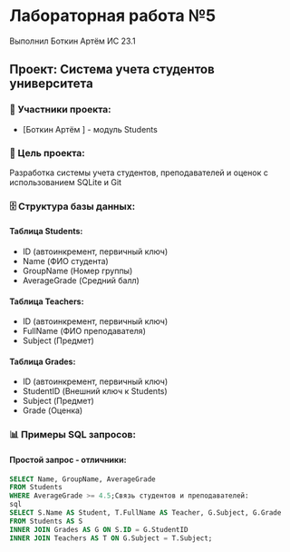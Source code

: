 # Лабораторная работа №5
Выполнил Боткин Артём ИС 23.1
## Проект: Система учета студентов университета

### 👥 Участники проекта:
- [Боткин Артём ] - модуль Students


### 🎯 Цель проекта:
Разработка системы учета студентов, преподавателей и оценок с использованием SQLite и Git

### 🗄️ Структура базы данных:

#### Таблица Students:
- ID (автоинкремент, первичный ключ)
- Name (ФИО студента)
- GroupName (Номер группы) 
- AverageGrade (Средний балл)

#### Таблица Teachers:
- ID (автоинкремент, первичный ключ)
- FullName (ФИО преподавателя)
- Subject (Предмет)

#### Таблица Grades:
- ID (автоинкремент, первичный ключ) 
- StudentID (Внешний ключ к Students)
- Subject (Предмет)
- Grade (Оценка)

### 📊 Примеры SQL запросов:

#### Простой запрос - отличники:
```sql
SELECT Name, GroupName, AverageGrade
FROM Students
WHERE AverageGrade >= 4.5;Связь студентов и преподавателей:
sql
SELECT S.Name AS Student, T.FullName AS Teacher, G.Subject, G.Grade
FROM Students AS S
INNER JOIN Grades AS G ON S.ID = G.StudentID
INNER JOIN Teachers AS T ON G.Subject = T.Subject;